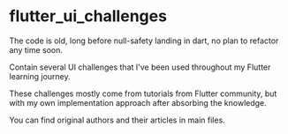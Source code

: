 # flutter_ui_challenges

The code is old, long before null-safety landing in dart, no plan to refactor any time soon.

Contain several UI challenges that I've been used throughout my Flutter learning journey.

These challenges mostly come from tutorials from Flutter community, but with my own implementation approach after absorbing the knowledge.

You can find original authors and their articles in main files.
